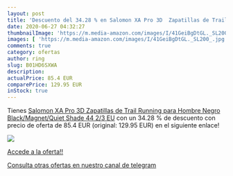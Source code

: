 ```yaml
---
layout: post
title: 'Descuento del 34.28 % en Salomon XA Pro 3D  Zapatillas de Trail R'
date: 2020-06-27 04:32:27
thumbnailImage: 'https://m.media-amazon.com/images/I/41GeiBgDtGL._SL200_.jpg'
images: [ 'https://m.media-amazon.com/images/I/41GeiBgDtGL._SL200_.jpg' ]
comments: true
category: ofertas
author: ring
slug: B01HD6SXWA
description:
actualPrice: 85.4 EUR
comparePrice: 129.95 EUR
inStock: true
---
```


Tienes [Salomon XA Pro 3D  Zapatillas de Trail Running para Hombre  Negro  Black/Magnet/Quiet Shade   44 2/3 EU](https://www.amazon.com/dp/B01HD6SXWA/?tag=redken08-20) con un 34.28 % de descuento con precio de oferta de 85.4 EUR (original: 129.95 EUR) en el siguiente enlace!

[![](https://m.media-amazon.com/images/I/41GeiBgDtGL._SL200_.jpg)](https://www.amazon.com/dp/B01HD6SXWA/?tag=redken08-20)

[Accede a la oferta!!](https://www.amazon.com/dp/B01HD6SXWA/?tag=redken08-20)

[Consulta otras ofertas en nuestro canal de telegram](https://t.me/s/ofertas25)
